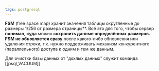 ```yaml
---
tags: postgresql
---
```

 
 **FSM** (free space map) хранит значения таблицы округлённые до размеры 1/256 от размера страницы**. Всё это для того, чтобы сервер **понимал**, **куда** можно **сохранить данные определённых размеров.** 
 **FSM не обновляется сразу** после какого-либо обновления или удаления строки, т.к. нужно поддерживать механизм конкурентного (параллельного) доступа к одним и тем же данным.

Для очистки базы данных от "дохлых данных" служит команда [[psql_VACUUM]]